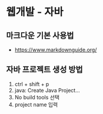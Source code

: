 # 웹개발 - 자바
## 마크다운 기본 사용법
+ https://www.markdownguide.org/

## 자바 프로젝트 생성 방법
1. ctrl + shift + p
2. java: Create Java Project...
3. No build tools 선택
4. project name 입력